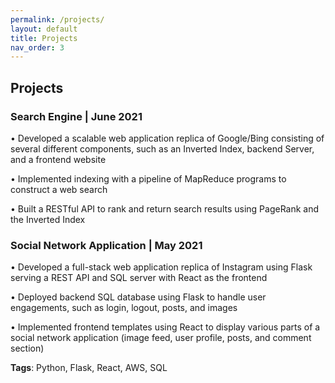 ```yaml
---
permalink: /projects/
layout: default
title: Projects
nav_order: 3
---
```

## Projects

### Search Engine | June 2021
• Developed a scalable web application replica of Google/Bing consisting of several different components,
such as an Inverted Index, backend Server, and a frontend website

• Implemented indexing with a pipeline of MapReduce programs to construct a web search

• Built a RESTful API to rank and return search results using PageRank and the Inverted Index


### Social Network Application | May 2021
• Developed a full-stack web application replica of Instagram using Flask serving a REST API and
SQL server with React as the frontend

• Deployed backend SQL database using Flask to handle user engagements, such as login, logout, posts, and images

• Implemented frontend templates using React to display various parts of a social network application
(image feed, user profile, posts, and comment section)

__Tags__: Python, Flask, React, AWS, SQL